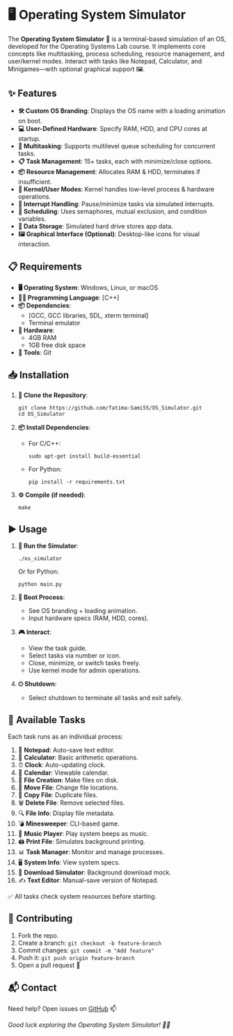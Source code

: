 
🖥️ Operating System Simulator
==============================

The **Operating System Simulator** 🧠 is a terminal-based simulation of an OS, developed for the Operating Systems Lab course. It implements core concepts like multitasking, process scheduling, resource management, and user/kernel modes. Interact with tasks like Notepad, Calculator, and Minigames—with optional graphical support 🖼️.

✨ Features
----------

*   **🛠️ Custom OS Branding**: Displays the OS name with a loading animation on boot.
*   **💻 User-Defined Hardware**: Specify RAM, HDD, and CPU cores at startup.
*   **🧵 Multitasking**: Supports multilevel queue scheduling for concurrent tasks.
*   **📋 Task Management**: 15+ tasks, each with minimize/close options.
*   **📦 Resource Management**: Allocates RAM & HDD, terminates if insufficient.
*   **🔐 Kernel/User Modes**: Kernel handles low-level process & hardware operations.
*   **🚨 Interrupt Handling**: Pause/minimize tasks via simulated interrupts.
*   **🧩 Scheduling**: Uses semaphores, mutual exclusion, and condition variables.
*   **💾 Data Storage**: Simulated hard drive stores app data.
*   **🖼️ Graphical Interface (Optional)**: Desktop-like icons for visual interaction.

📋 Requirements
---------------

*   **🖥️ Operating System**: Windows, Linux, or macOS
*   **🧑‍💻 Programming Language**: \[C++\]
*   **📦 Dependencies**:
    *   \[GCC, GCC libraries, SDL, xterm terminal\]
    *   Terminal emulator
*   **🧰 Hardware**:
    *   4GB RAM
    *   1GB free disk space
*   **🔧 Tools**: Git

📥 Installation
---------------

1.  **📂 Clone the Repository**:
    
        git clone https://github.com/fatima-Sami55/OS_Simulator.git
        cd OS_Simulator
    
2.  **📦 Install Dependencies**:
    *   For C/C++:
        
            sudo apt-get install build-essential
        
    *   For Python:
        
            pip install -r requirements.txt
        
3.  **⚙️ Compile (if needed)**:
    
        make
    

▶️ Usage
--------

1.  **🚀 Run the Simulator**:
    
        ./os_simulator
    
    Or for Python:
    
        python main.py
    
2.  **🧠 Boot Process**:
    *   See OS branding + loading animation.
    *   Input hardware specs (RAM, HDD, cores).
3.  **🎮 Interact**:
    *   View the task guide.
    *   Select tasks via number or icon.
    *   Close, minimize, or switch tasks freely.
    *   Use kernel mode for admin operations.
4.  **⏻ Shutdown**:
    *   Select shutdown to terminate all tasks and exit safely.

📑 Available Tasks
------------------

Each task runs as an individual process:

1.  📝 **Notepad**: Auto-save text editor.
2.  🧮 **Calculator**: Basic arithmetic operations.
3.  ⏰ **Clock**: Auto-updating clock.
4.  📆 **Calendar**: Viewable calendar.
5.  📄 **File Creation**: Make files on disk.
6.  📁 **Move File**: Change file locations.
7.  📑 **Copy File**: Duplicate files.
8.  🗑️ **Delete File**: Remove selected files.
9.  🔍 **File Info**: Display file metadata.
10.  💣 **Minesweeper**: CLI-based game.
11.  🎵 **Music Player**: Play system beeps as music.
12.  🖨️ **Print File**: Simulates background printing.
13.  📊 **Task Manager**: Monitor and manage processes.
14.  🖥️ **System Info**: View system specs.
15.  📶 **Download Simulator**: Background download mock.
16.  ✍️ **Text Editor**: Manual-save version of Notepad.

✅ All tasks check system resources before starting.

🤝 Contributing
---------------

1.  Fork the repo.
2.  Create a branch: `git checkout -b feature-branch`
3.  Commit changes: `git commit -m "Add feature"`
4.  Push it: `git push origin feature-branch`
5.  Open a pull request 🧷


📬 Contact
----------

Need help? Open issues on [GitHub](https://github.com/fatima-Sami55/OS_Simulator) 📫

_Good luck exploring the Operating System Simulator! 🚀💡_